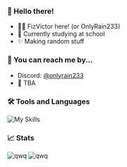### 👋 Hello there!

- 😶‍🌫️ FizVictor here! (or OnlyRain233)
- 🔭 Currently studying at school
- ✨ Making random stuff

### 📱 You can reach me by...

- Discord: [@onlyrain233](https://discord.com/users/590761803244634113)
- 🚧 TBA

### 🛠 Tools and Languages

![My Skills](https://skillicons.dev/icons?i=discord,git,github,gitlab,idea,java,js,nodejs,py,&theme=light)

### 📈 Stats

![qwq](https://github-readme-stats.vercel.app/api?username=Fiz-Vector&theme=dracula&show_icons=true)
![qwq](https://github-readme-stats.vercel.app/api/top-langs/?username=Fiz-Vector&theme=dracula&layout=compact)
